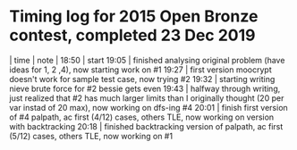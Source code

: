 # Timing log for 2015 Open Bronze contest, completed 23 Dec 2019

| time | note |
18:50 | start
19:05 | finished analysing original problem (have ideas for 1, 2 ,4), now starting work on #1
19:27 | first version moocrypt doesn't work for sample test case, now trying #2 
19:32 | starting writing nieve brute force for #2 bessie gets even
19:43 | halfway through writing, just realized that #2 has much larger limits than I originally thought (20 per var instad of 20 max), now working on dfs-ing #4
20:01 | finish first version of #4 palpath, ac first (4/12) cases, others TLE, now working on version with backtracking
20:18 | finished backtracking version of palpath, ac first (5/12) cases, others TLE, now working on #1
